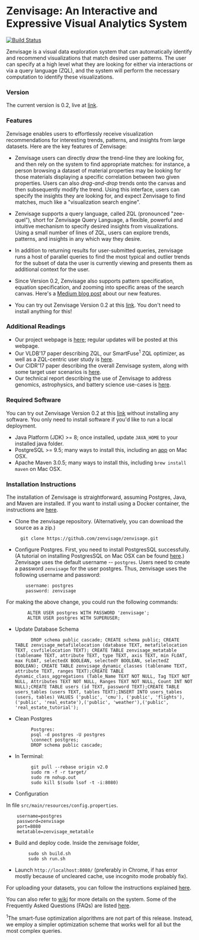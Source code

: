 # Zenvisage: An Interactive and Expressive Visual Analytics System 

[![Build Status](https://travis-ci.org/zenvisage/zenvisage.svg?branch=v3.0)](https://travis-ci.org/zenvisage/zenvisage)

Zenvisage is a visual data exploration system that can automatically identify and recommend visualizations that match desired user patterns. The user can specify at a high level what they are looking for either via interactions or via a query language (ZQL), and the system will perform the necessary computation to identify these visualizations.

### Version
The current version is 0.2, live at [link].

### Features
Zenvisage enables users to effortlessly receive visualization recommendations for interesting trends, patterns, and insights from large datasets. Here are the key features of Zenvisage:

* Zenvisage users can directly _draw_ the trend-line they are looking for, and then rely on the system to find appropriate matches: for instance, a person browsing a dataset of material properties may be looking for those materials displaying a specific correlation between two given properties. Users can also _drag-and-drop_ trends onto the canvas and then subsequently modify the trend. Using this interface, users can specify the insights they are looking for, and expect Zenvisage to find matches, much like a "visualization search engine".

* Zenvisage supports a query language, called ZQL (pronounced "zee-quel"), short for Zenvisage Query Language, a flexible, powerful and intuitive mechanism to specify desired insights from visualizations. Using a small number of lines of ZQL, users can explore trends, patterns, and insights in any which way they desire.

* In addition to returning results for user-submitted queries, zenvisage runs a host of parallel queries to find the most typical and outlier trends for the subset of data the user is currently viewing and presents them as additional context for the user.

* Since Version 0.2, Zenvisage also supports pattern specification, equation specification, and zooming into specific areas of the search canvas. Here's a [Medium blog post][Medium] about our new features. 

* You can try out Zenvisage Version 0.2 at this [link]. You don't need to install anything for this!

### Additional Readings
* Our project webpage is [here][zenvisage-website]; regular updates will be posted at this webpage.
* Our VLDB'17 paper describing ZQL, our SmartFuse<sup>1</sup> ZQL optimizer, as well as a ZQL-centric user study is [here][zenvisage-vldb].
* Our CIDR'17 paper describing the overall Zenvisage system, along with some target user scenarios is [here][zenvisage-cidr].
* Our technical report describing the use of Zenvisage to address genomics, astrophysics, and battery science use-cases is [here][zenvisage-chi].


### Required Software
You can try out Zenvisage Version 0.2 at this [link] without installing any software. You only need to install software if you'd like to run a local deployment. 

* Java Platform (JDK) >= 8; once installed, update `JAVA_HOME` to your installed java folder.
* PostgreSQL >= 9.5;  many ways to install this, including an [app][postgres-installation] on Mac OSX.
* Apache Maven 3.0.5;  many ways to install this, including `brew install maven` on Mac OSX.

### Installation Instructions
The installation of Zenvisage is straightforward, assuming Postgres, Java, and Maven are installed. If you want to install using a Docker container, the instructions are [here][Docker-instructions].

* Clone the zenvisage repository. (Alternatively, you can download the source as a zip.)

     
        git clone https://github.com/zenvisage/zenvisage.git
     


* Configure Postgres. First, you need to install PostgresSQL successfully. (A tutorial on installing PostgresSQL on Mac OSX can be found [here][postgres-installation].) Zenvisage uses the default username -- `postgres`. Users need to create a password `zenvisage` for the user postgres. Thus, zenvisage uses the following username and password:     
        
          username: postgres
          password: zenvisage 
          
For making the above change, you could run the following commands:
            
            ALTER USER postgres WITH PASSWORD 'zenvisage';
            ALTER USER postgres WITH SUPERUSER;
              
* Update Database Schema
        
            DROP schema public cascade; CREATE schema public; CREATE TABLE zenvisage_metafilelocation (database TEXT, metafilelocation TEXT, csvfilelocation TEXT); CREATE TABLE zenvisage_metatable (tablename TEXT, attribute TEXT, type TEXT, axis TEXT, min FLOAT, max FLOAT, selectedX BOOLEAN, selectedY BOOLEAN, selectedZ BOOLEAN); CREATE TABLE zenvisage_dynamic_classes (tablename TEXT, attribute TEXT, ranges TEXT);CREATE TABLE dynamic_class_aggregations (Table_Name TEXT NOT NULL, Tag TEXT NOT NULL, Attributes TEXT NOT NULL, Ranges TEXT NOT NULL, Count INT NOT NULL);CREATE TABLE users (id TEXT, password TEXT);CREATE TABLE users_tables (users TEXT, tables TEXT);INSERT INTO users_tables (users, tables) VALUES ('public', 'cmu'), ('public', 'flights'),('public', 'real_estate'),('public', 'weather'),('public', 'real_estate_tutorial');

* Clean Postgres

            Postgres:
            psql -d postgres -U postgres
            \connect postgres;
            DROP schema public cascade;

        
* In Terminal:

            git pull --rebase origin v2.0
            sudo rm -f -r target/
            sudo rm nohup.out
            sudo kill $(sudo lsof -t -i:8080)  
 
* Configuration

In file  ```src/main/resources/config.properties```.

        username=postgres
        password=zenvisage
        port=8080
        metatable=zenvisage_metatable           
            
 
 * Build and deploy code. Inside the zenvisage folder,
 
            sudo sh build.sh
            sudo sh run.sh 

* Launch `http://localhost:8080/` (preferably in Chrome, if has error mostly because of uncleared cache, use incognito mode probably fix). 


For uploading your datasets, you can follow the instructions explained [here][Data-upload-instructions].

You can also refer to [wiki][System-Overview] for more details on the system. Some of the Frequently Asked Questions (FAQs) are listed [here][Troubleshooting].


[//]: # (These are reference links used in the body of this note and get stripped out when the markdown processor does its job. There is no need to format nicely because it shouldn't be seen. Thanks SO - http://stackoverflow.com/questions/4823468/store-comments-in-markdown-syntax)

   [prof]: http://web.engr.illinois.edu/~adityagp/#
   [zenvisage-website]: http://zenvisage.github.io/
   [zenvisage-vldb]: http://data-people.cs.illinois.edu/papers/zenvisage-vldb.pdf
   [zenvisage-cidr]: http://data-people.cs.illinois.edu/papers/zenvisage-cidr.pdf
   [postgressite]: https://www.postgresql.org/
   [postgres-installation]: https://chartio.com/resources/tutorials/how-to-start-postgresql-server-on-mac-os-x/
   [Docker-instructions]: https://github.com/zenvisage/zenvisage/wiki/Docker-Installation-Instruction-for-Mac
   [Data-upload-instructions]: https://github.com/zenvisage/zenvisage/wiki/Instructions-for-uploading-new-datasets
   [Medium]: https://medium.com/@adityagp/effortless-exploration-with-zenvisage-2-0-c1a515477399
   [zenvisage-chi]: https://arxiv.org/pdf/1710.00763.pdf
   [System-Overview]: https://github.com/zenvisage/zenvisage/wiki/System-Overview
   [Troubleshooting]:https://github.com/zenvisage/zenvisage/wiki/Troubleshooting-and-FAQs
   [link]: http://zenvisage.cs.illinois.edu
   <sup>1</sup>The smart-fuse optimization algorithms are not part of this release. Instead, we employ a simpler optimization scheme that works well for all but the most complex queries. 

